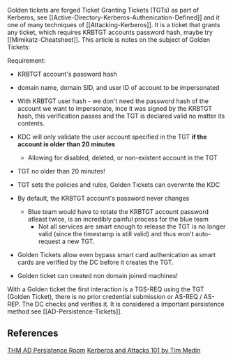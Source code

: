 Golden tickets are forged Ticket Granting Tickets (TGTs) as part of Kerberos, see [[Active-Directory-Kerberos-Authenication-Defined]] and it one of many techniques of [[Attacking-Kerberos]]. It is a ticket that grants any ticket, which requires KRBTGT accounts password hash, maybe try [[Mimikatz-Cheatsheet]]. This article is notes on the subject of Golden Tickets:

Requirement:
- KRBTGT account's password hash
- domain name, domain SID, and user ID of account to be impersonated

- With KRBTGT user hash - we don't need the password hash of the account we want to impersonate, ince it was signed by the KRBTGT hash, this verification passes and the TGT is declared valid no matter its contents.
- KDC will only validate the user account specified in the TGT **if the account is older than 20 minutes**
	- Allowing for disabled, deleted, or non-existent account in the TGT 
- TGT no older than 20 minutes!
- TGT sets the policies and rules, Golden Tickets can overwrite the KDC 
- By default, the KRBTGT account's password never changes
	- Blue team would have to rotate the KRBTGT account password atleast twice, is an incredibly painful process for the blue team
		- Not all services are smart enough to release the TGT is no longer valid (since the timestamp is still valid) and thus won't auto-request a new TGT.
- Golden Tickets allow even bypass smart card authenication as smart cards are verified by the DC before it creates the TGT.
- Golden ticket can created non domain joined machines!

With a Golden ticket the first interaction is a TGS-REQ using the TGT (Golden Ticket), there is no prior credential submission or AS-REQ / AS-REP. The DC checks and verifies it. It is considered a important persistence method see [[AD-Persistence-Tickets]].


## References

[THM AD Persistence Room](https://tryhackme.com/room/persistingad)
[Kerberos and Attacks 101 by Tim Medin](https://www.youtube.com/watch?v=9lOFpUA25Nk)